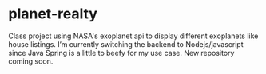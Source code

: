 # planet-realty

Class project using NASA's exoplanet api to display different exoplanets like house listings. I’m currently switching the backend to Nodejs/javascript since Java Spring is a little to beefy for my use case. New repository coming soon. 
